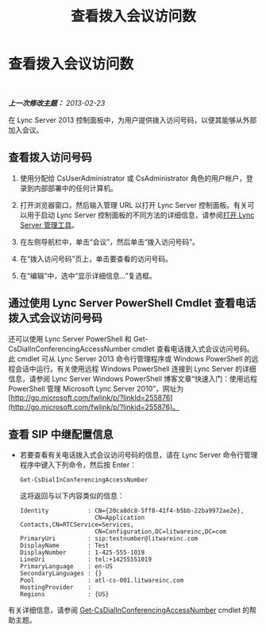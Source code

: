 ﻿---
title: 查看拨入会议访问数
TOCTitle: 查看拨入会议访问数
ms:assetid: 41a7dfb4-0c89-4650-b61b-0e1bf875c62b
ms:mtpsurl: https://technet.microsoft.com/zh-cn/library/JJ688037(v=OCS.15)
ms:contentKeyID: 49888394
ms.date: 05/19/2016
mtps_version: v=OCS.15
ms.translationtype: HT
---

# 查看拨入会议访问数

 

_**上一次修改主题：** 2013-02-23_

在 Lync Server 2013 控制面板中，为用户提供拨入访问号码，以便其能够从外部加入会议。

## 查看拨入访问号码

1.  使用分配给 CsUserAdministrator 或 CsAdministrator 角色的用户帐户，登录到内部部署中的任何计算机。

2.  打开浏览器窗口，然后输入管理 URL 以打开 Lync Server 控制面板。有关可以用于启动 Lync Server 控制面板的不同方法的详细信息，请参阅[打开 Lync Server 管理工具](lync-server-2013-open-lync-server-administrative-tools.md)。

3.  在左侧导航栏中，单击“会议”，然后单击“拨入访问号码”。

4.  在“拨入访问号码”页上，单击要查看的访问号码。

5.  在“编辑”中，选中“显示详细信息...”复选框。

## 通过使用 Lync Server PowerShell Cmdlet 查看电话拨入式会议访问号码

还可以使用 Lync Server PowerShell 和 Get-CsDialInConferencingAccessNumber cmdlet 查看电话拨入式会议访问号码。此 cmdlet 可从 Lync Server 2013 命令行管理程序或 Windows PowerShell 的远程会话中运行。有关使用远程 Windows PowerShell 连接到 Lync Server 的详细信息，请参阅 Lync Server Windows PowerShell 博客文章“快速入门：使用远程 PowerShell 管理 Microsoft Lync Server 2010”，网址为 [http://go.microsoft.com/fwlink/p/?linkId=255876](http://go.microsoft.com/fwlink/p/?linkid=255876)。

## 查看 SIP 中继配置信息

  - 若要查看有关电话拨入式会议访问号码的信息，请在 Lync Server 命令行管理程序中键入下列命令，然后按 Enter：
    
        Get-CsDialInConferencingAccessNumber
    
    这将返回与以下内容类似的信息：
    
        Identity           : CN={20ca8dc8-5ff8-41f4-b5bb-22ba9972ae2e},
                             CN=Application Contacts,CN=RTCService=Services,
                             CN=Configuration,DC=litwareinc,DC=com
        PrimaryUri         : sip:testnumber@litwareinc.com
        DisplayName        : Test
        DisplayNumber      : 1-425-555-1019
        LineUri            : tel:+14255551019
        PrimaryLanguage    : en-US
        SecondaryLanguages : {}
        Pool               : atl-cs-001.litwareinc.com
        HostingProvider    :
        Regions            : {US}

有关详细信息，请参阅 [Get-CsDialInConferencingAccessNumber](get-csdialinconferencingaccessnumber.md) cmdlet 的帮助主题。

